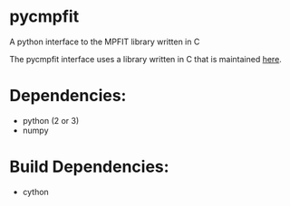 pycmpfit
========

A python interface to the MPFIT library written in C

The pycmpfit interface uses a library written in C that is maintained
[here](http://cow.physics.wisc.edu/~craigm/idl/cmpfit.html). 


Dependencies:
=====

* python (2 or 3)
* numpy

Build Dependencies:
=====

* cython
